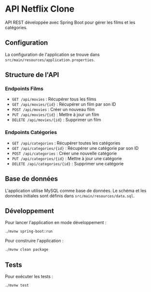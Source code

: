 # API Netflix Clone

API REST développée avec Spring Boot pour gérer les films et les catégories.

## Configuration

La configuration de l'application se trouve dans `src/main/resources/application.properties`.

## Structure de l'API

### Endpoints Films

- `GET /api/movies` : Récupérer tous les films
- `GET /api/movies/{id}` : Récupérer un film par son ID
- `POST /api/movies` : Créer un nouveau film
- `PUT /api/movies/{id}` : Mettre à jour un film
- `DELETE /api/movies/{id}` : Supprimer un film

### Endpoints Catégories

- `GET /api/categories` : Récupérer toutes les catégories
- `GET /api/categories/{id}` : Récupérer une catégorie par son ID
- `POST /api/categories` : Créer une nouvelle catégorie
- `PUT /api/categories/{id}` : Mettre à jour une catégorie
- `DELETE /api/categories/{id}` : Supprimer une catégorie

## Base de données

L'application utilise MySQL comme base de données. Le schéma et les données initiales sont définis dans `src/main/resources/data.sql`.

## Développement

Pour lancer l'application en mode développement :

```bash
./mvnw spring-boot:run
```

Pour construire l'application :

```bash
./mvnw clean package
```

## Tests

Pour exécuter les tests :

```bash
./mvnw test
``` 